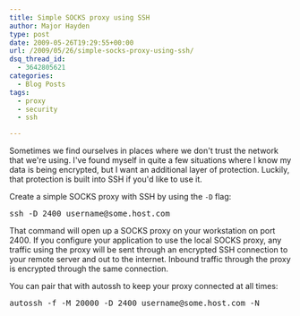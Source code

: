 ```yaml
---
title: Simple SOCKS proxy using SSH
author: Major Hayden
type: post
date: 2009-05-26T19:29:55+00:00
url: /2009/05/26/simple-socks-proxy-using-ssh/
dsq_thread_id:
  - 3642805621
categories:
  - Blog Posts
tags:
  - proxy
  - security
  - ssh

---
```

Sometimes we find ourselves in places where we don't trust the network that we're using. I've found myself in quite a few situations where I know my data is being encrypted, but I want an additional layer of protection. Luckily, that protection is built into SSH if you'd like to use it.

Create a simple SOCKS proxy with SSH by using the `-D` flag:

<pre lang="html">ssh -D 2400 username@some.host.com</pre>

That command will open up a SOCKS proxy on your workstation on port 2400. If you configure your application to use the local SOCKS proxy, any traffic using the proxy will be sent through an encrypted SSH connection to your remote server and out to the internet. Inbound traffic through the proxy is encrypted through the same connection.

You can pair that with autossh to keep your proxy connected at all times:

<pre lang="html">autossh -f -M 20000 -D 2400 username@some.host.com -N</pre>
